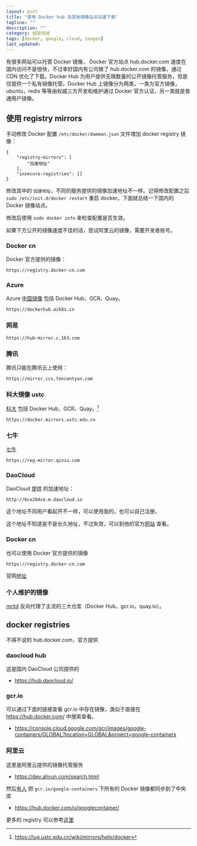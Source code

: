 ```yaml
---
layout: post
title: "使用 Docker hub 及其他镜像站点加速下载"
tagline: ""
description: ""
category: 经验总结
tags: [docker, google, cloud, images]
last_updated:
---
```


有很多网站可以托管 Docker 镜像， Docker 官方站点 hub.docker.com 速度在国内访问不是很快，不过幸好国内有公司做了 hub.docker.com 的镜像，通过 CDN 优化了下载。Docker Hub 为用户提供无限数量的公开镜像托管服务，但是仅提供一个私有镜像托管。Docker Hub 上镜像分为两类，一类为官方镜像，ubuntu，redis 等等由权威三方开发和维护通过 Docker 官方认证，另一类就是普通用户镜像。

## 使用 registry mirrors
手动修改 Docker 配置 `/etc/docker/daemon.json` 文件增加 docker registry 镜像：

    {
        "registry-mirrors": [
            "加速地址"
        ],
        "insecure-registries": []
    }

修改其中的 `加速地址`，不同的服务提供的镜像加速地址不一样。记得修改配置之后 `sudo /etc/init.d/docker restart` 重启 docker。下面就总结一下国内的 Docker 镜像站点。

修改后使用 `sudo docker info` 来检查配置是否生效。

如果下方公开的镜像速度不佳的话，尝试阿里云的镜像，需要开发者账号。

### Docker cn
Docker 官方提供的镜像：

	https://registry.docker-cn.com

### Azure
Azure [中国镜像](https://github.com/Azure/container-service-for-azure-china/blob/master/aks/README.md#22-container-registry-proxy) 包括 Docker Hub、GCR、Quay。

	https://dockerhub.azk8s.cn

### 网易

	https://hub-mirror.c.163.com

### 腾讯
腾讯只能在腾讯云上使用：

	https://mirror.ccs.tencentyun.com

### 科大镜像 ustc
[科大](https://mirrors.ustc.edu.cn/help/dockerhub.html) 包括 Docker Hub、GCR、Quay。[^ustc]

	https://docker.mirrors.ustc.edu.cn

[^ustc]: https://lug.ustc.edu.cn/wiki/mirrors/help/docker

### 七牛
[七牛](https://kirk-enterprise.github.io/hub-docs/#/user-guide/mirror)

	https://reg-mirror.qiniu.com

### DaoCloud
DaoCloud [提供](https://www.daocloud.io/mirror#accelerator-doc) 的加速地址：

    http://6ce28dce.m.daocloud.io

这个地址不同用户看起开不一样，可以使用我的，也可以自己注册。

这个地址不知道是不是长久地址，不过失效，可以到他的官方[网站](http://6ce28dce.m.daocloud.io) 查看。

### Docker cn
也可以使用 Docker 官方提供的镜像

    https://registry.docker-cn.com

官网[地址](https://www.docker-cn.com/registry-mirror)

### 个人维护的镜像

[mritd](https://mritd.me/2017/03/21/private-maintenance-docker-mirror-registry/) 反向代理了主流的三大仓库（Docker Hub，gcr.io，quay.io）。

## docker registries
不得不说的 hub.docker.com，官方提供

### daocloud hub
这是国内 DaoCloud 公司提供的

- https://hub.daocloud.io/

### gcr.io
可以通过下面的链接查看 gcr.io 中存在镜像，类似于直接在 <https://hub.docker.com/> 中搜索查看。

- <https://console.cloud.google.com/gcr/images/google-containers/GLOBAL?location=GLOBAL&project=google-containers>

### 阿里云
这里是阿里云提供的镜像托管服务

- <https://dev.aliyun.com/search.html>

然后[有人](http://dockone.io/question/1216) 把 `gcr.io/google-containers` 下所有的 Docker 镜像都同步到了中央库

- <https://hub.docker.com/u/googlecontainer/>

更多的 registry 可以参考[这里](https://github.com/veggiemonk/awesome-docker#registry)

